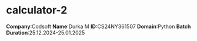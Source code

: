 # calculator-2
**Company**:Codsoft 
**Name**:Durka M
**ID**:CS24NY361507
**Domain**:Python
**Batch Duration**:25.12.2024-25.01.2025
